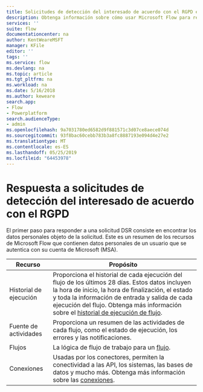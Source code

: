 ```yaml
---
title: Solicitudes de detección del interesado de acuerdo con el RGPD en Microsoft Flow para cuentas de Microsoft (MSA) | Microsoft Docs
description: Obtenga información sobre cómo usar Microsoft Flow para responder a solicitudes de detección del interesado de acuerdo con el RGPD para cuentas de Microsoft.
services: ''
suite: flow
documentationcenter: na
author: KentWeareMSFT
manager: KFile
editor: ''
tags: ''
ms.service: flow
ms.devlang: na
ms.topic: article
ms.tgt_pltfrm: na
ms.workload: na
ms.date: 5/16/2018
ms.author: keweare
search.app:
- Flow
- Powerplatform
search.audienceType:
- admin
ms.openlocfilehash: 9a7031780ed6582d9f881571c3d07ce8aece074d
ms.sourcegitcommit: 93f8bac60cebb783b3a8fc8887193e094d4e27e2
ms.translationtype: MT
ms.contentlocale: es-ES
ms.lasthandoff: 05/25/2019
ms.locfileid: "64453978"
---
```

# <a name="respond-to-gdpr-data-subject-discovery-requests"></a>Respuesta a solicitudes de detección del interesado de acuerdo con el RGPD 

El primer paso para responder a una solicitud DSR consiste en encontrar los datos personales objeto de la solicitud.
Este es un resumen de los recursos de Microsoft Flow que contienen datos personales de un usuario que se autentica con su cuenta de Microsoft (MSA).

|Recurso|Propósito|
|-----|-----|
|Historial de ejecución|Proporciona el historial de cada ejecución del flujo de los últimos 28 días. Estos datos incluyen la hora de inicio, la hora de finalización, el estado y toda la información de entrada y salida de cada ejecución del flujo. Obtenga más información sobre el [historial de ejecución de flujo](https://flow.microsoft.com/blog/download-history-recurrence/).|
|Fuente de actividades| Proporciona un resumen de las actividades de cada flujo, como el estado de ejecución, los errores y las notificaciones.|
|Flujos|La lógica de flujo de trabajo para un [flujo](https://docs.microsoft.com/flow/get-started-logic-flow).|
|Conexiones|Usadas por los conectores, permiten la conectividad a las API, los sistemas, las bases de datos y mucho más. Obtenga más información sobre las [conexiones](add-manage-connections.md).|

